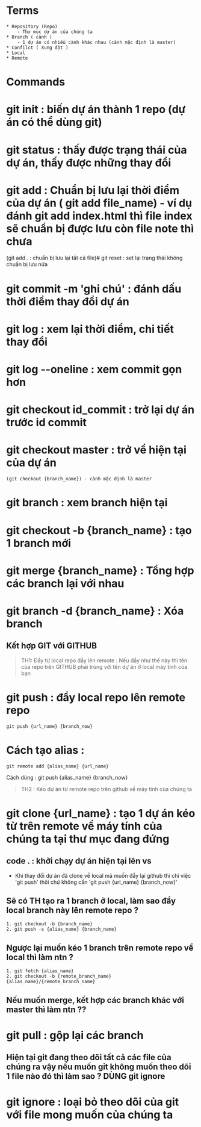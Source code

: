 # Terms

    * Repository (Repo)
        - Thư mục dự án của chúng ta
    * Branch ( cành )
        - 1 dự án có nhiều cành khác nhau (cành mặc định là master)
    * Confilct ( Xung đột )
    * Local
    * Remote
# Commands

# git init : biến dự án thành 1 repo (dự án có thể dùng git)
# git status : thấy được trạng thái của dự án, thấy được những thay đổi
# git add : Chuẩn bị lưu lại thời điểm của dự án ( git add file_name) -  ví dụ đánh git add index.html thì file index sẽ chuẩn bị được lưu còn file note thì chưa 
(git add . : chuẩn bị lưu lại tất cả file)# git reset : set lại trạng thái không chuẩn bị lưu nữa
# git commit -m 'ghi chú' : đánh dấu thời điểm thay đổi dự án
# git log : xem lại thời điểm, chi tiết thay đổi
# git log --oneline : xem commit gọn hơn
# git checkout id_commit : trở lại dự án trước id commit
# git checkout master : trở về hiện tại của dự án
    (git checkout {branch_name}) - cành mặc định là master
# git branch : xem branch hiện tại
# git checkout -b {branch_name} : tạo 1 branch mới
# git merge {branch_name} : Tổng hợp các branch lại với nhau
# git branch -d {branch_name} : Xóa branch

## Kết hợp GIT với GITHUB
> TH1: Đẩy từ local repo đẩy lên remote : Nếu đẩy như thế này thì tên của repo trên GITHUB phải trùng với tên dự án ở local máy tính của bạn
# git push : đẩy local repo lên remote repo
    git push {url_name} {branch_now}
# Cách tạo alias : 
    git remote add {alias_name} {url_name}
   Cách dùng : git push {alias_name} {branch_now}

> TH2 : Kéo dự án từ remote repo trên github về máy tính của chúng ta
# git clone {url_name} : tạo 1 dự án kéo từ trên remote về máy tính của chúng ta tại thư mục đang đứng

## code . : khởi chạy dự án hiện tại lên vs

- Khi thay đổi dự án đã clone về local mà muốn đẩy lại github thì chỉ việc 'git push' thôi chứ không cần 'git push {url_name} {branch_now}' 
## Sẽ có TH tạo ra 1 branch ở local, làm sao đẩy local branch này lên remote repo ?

    1. git checkout -b {branch_name}
    2. git push -s {alias_name} {branch_name}

## Ngược lại muốn kéo 1 branch trên remote repo về local thì làm ntn ?

    1. git fetch {alias_name}
    2. git checkout -b {remote_branch_name}{alias_name}/{remote_branch_name}

## Nếu muốn merge, kết hợp các branch khác với master thì làm ntn ??

# git pull : gộp lại các branch

## Hiện tại git đang theo dõi tất cả các file của chúng ra vậy nếu muốn git không muốn theo dõi 1 file nào đó thì làm sao ? DÙNG git ignore

# git ignore : loại bỏ theo dõi của git với file mong muốn của chúng ta

